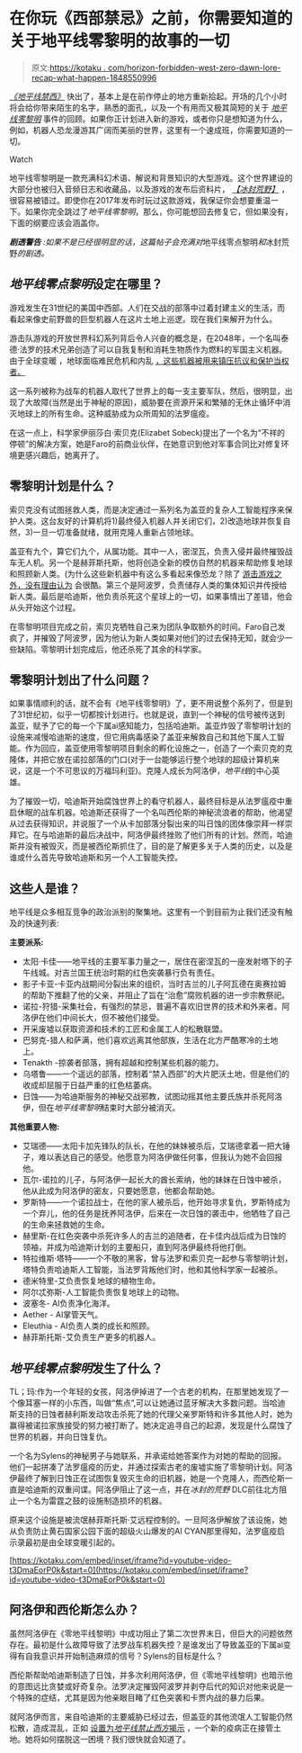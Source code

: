 # 在你玩《西部禁忌》之前，你需要知道的关于地平线零黎明的故事的一切

> 原文:[https://kotaku . com/horizon-forbidden-west-zero-dawn-lore-recap-what-happen-1848550996](https://kotaku.com/horizon-forbidden-west-zero-dawn-lore-recap-what-happen-1848550996)

[*《地平线禁西》*](https://kotaku.com/horizon-forbidden-west-the-kotaku-review-1848524470) 快出了，基本上是在前作停止的地方重新拾起。开场的几个小时将会给你带来陌生的名字，熟悉的面孔，以及一个有用而又极其简短的关于 [*地平线零黎明*](https://kotaku.com/horizon-zero-dawn-the-kotaku-review-1792538336) 事件的回顾。如果你正计划进入新的游戏，或者你只是想知道为什么，例如，机器人恐龙漫游其广阔而美丽的世界，这里有一个速成班，你需要知道的一切。

Watch

地平线零黎明是一款充满科幻术语、解说和背景知识的大型游戏。这个世界建设的大部分也被归入音频日志和收藏品，以及游戏的发布后资料片， [*【冰封荒野】*](https://kotaku.com/horizon-zero-dawn-the-frozen-wilds-the-kotaku-review-1820128099) ，很容易被错过。即使你在2017年发布时玩过这款游戏，我保证你会想要重温一下。如果你完全跳过了*地平线零黎明*，那么，你可能想回去修复它，但如果没有，下面的纲要应该会涵盖你。

***剧透警告*** *:如果不是已经很明显的话，这篇帖子会充满对*地平线零点黎明*和*冰封荒野*的剧透。*

## *地平线零点黎明*设定在哪里？

游戏发生在31世纪的美国中西部。人们在交战的部落中过着封建主义的生活，而看起来像史前野兽的巨型机器人在这片土地上巡逻。现在我们来解开为什么。

游击队游戏的开放世界科幻系列背后令人兴奋的概念是，在2048年，一个名叫泰德·法罗的技术兄弟创造了可以自我复制和消耗生物质作为燃料的军国主义机器。由于全球变暖 ，地球面临难民危机和内乱 [，这些机器被用来镇压抗议和保护当权者。](https://kotaku.com/it-s-too-hot-to-play-video-games-1847410462)

这一系列被称为战车的机器人取代了世界上的每一支主要军队，然后，很明显，出现了大故障(当然是出于神秘的原因)，威胁要在资源开采和繁殖的无休止循环中消灭地球上的所有生命。这种威胁成为众所周知的法罗瘟疫。

在这一点上，科学家伊丽莎白·索贝克(Elizabet Sobeck)提出了一个名为“不祥的停顿”的解决方案，她是Faro的前商业伙伴，在她意识到他对军事合同比对修复环境更感兴趣后，她离开了。

## 零黎明计划是什么？

索贝克没有试图拯救人类，而是决定通过一系列名为盖亚的复杂人工智能程序来保护人类。这台友好的计算机将1)最终侵入机器人并关闭它们，2)改造地球并恢复自然，3)一旦一切准备就绪，就用克隆人重新占领地球。

盖亚有九个，算它们九个，从属功能。其中一人，密涅瓦，负责入侵并最终摧毁战车无人机。另一个是赫菲斯托斯，他将创造全新的模仿自然的机器来帮助修复地球和照顾新人类。(为什么这些新机器中有这么多看起来像恐龙？除了 [游击游戏之外，没有理由认为](https://www.inverse.com/article/20158-horizon-zero-dawn-gamescom-interview-impressions) 会很酷。第三个是阿波罗，负责储存人类的集体知识并传授给新人类。最后是哈迪斯，他负责杀死这个星球上的一切，如果事情出了差错，他会从头开始这个过程。

在零黎明项目完成之前，索贝克牺牲自己来为团队争取额外的时间。Faro自己发疯了，并摧毁了阿波罗，因为他认为新人类如果对他们的过去保持无知，就会少一些缺陷。零黎明计划完成后，他还杀死了其余的科学家。

## 零黎明计划出了什么问题？

如果事情顺利的话，就不会有《地平线零黎明》了，更不用说整个系列了，但是到了31世纪初，似乎一切都按计划进行。也就是说，直到一个神秘的信号被传送到盖亚，赋予了它的每一个下属ai感知能力，包括哈迪斯。盖亚炸毁了零黎明计划的设施来减慢哈迪斯的速度，但它用病毒感染了盖亚来解救自己和其他下属人工智能。作为回应，盖亚使用零黎明项目剩余的孵化设施之一，创造了一个索贝克的克隆体，并把它放在诺拉部落的门口(对于一台能够运行整个地球的超级计算机来说，这是一个不可思议的万福玛利亚)。克隆人成长为阿洛伊，*地平线*的中心英雄。

为了摧毁一切，哈迪斯开始腐蚀世界上的看守机器人，最终目标是从法罗瘟疫中重启休眠的战车机器。哈迪斯还获得了一个名叫西伦斯的神秘流浪者的帮助，他渴望从过去获得知识，并说服了一个从卡加部落分裂出来的叫日蚀的团体像崇拜一样崇拜它。在与哈迪斯的最后决战中，阿洛伊最终挫败了他们所有的计划。然而，哈迪斯并没有被毁灭，而是被西伦斯抓住了，目的是了解更多关于人类的历史，以及是谁或什么首先导致哈迪斯和另一个人工智能失控。

## 这些人是谁？

地平线是众多相互竞争的政治派别的聚集地。这里有一个到目前为止我们还没有触及的快速列表:

**主要派系:**

*   太阳·卡佳——地平线的主要军事力量之一，居住在密涅瓦的一座发射塔下的子午线城。对吉兰国王统治时期的红色突袭暴行负有责任。
*   影子卡亚-卡亚内战期间分裂出来的组织，当时吉兰的儿子阿瓦德在奥赛拉姆的帮助下推翻了他的父亲，并阻止了旨在“治愈”腐败机器的进一步宗教祭祀。
*   诺拉-狩猎-采集社会，有强烈的禁忌，普遍不喜欢旧世界的技术和外来者。阿洛伊在他们中间长大，但不被他们接受。
*   开采废墟以获取资源和技术的工匠和金属工人的松散联盟。
*   巴努克-猎人和萨满，他们喜欢远离其他部族，生活在北方严酷寒冷的土地上。
*   Tenakth -掠袭者部落，拥有超越和控制某些机器的能力。
*   乌塔鲁——一个遥远的部落，控制着“禁入西部”的大片肥沃土地，但是他们的收成却屈服于日益严重的红色枯萎病。
*   日蚀——为哈迪斯服务的神秘交战邪教，试图动摇其他主要氏族并杀死阿洛伊，但在*地平线零黎明*结束时大部分被消灭。

**其他重要人物:**

*   艾瑞德——太阳卡加先锋队的队长，在他的妹妹被杀后，艾瑞德拿着一把大锤子，难以表达自己的感受。他愿意为阿洛伊做任何事，但我认为她不会回报他。
*   瓦尔-诺拉的儿子，与阿洛伊一起长大的酋长索纳，他的妹妹在日蚀中被杀，他从此成为阿洛伊的密友，只要她愿意，他都会帮助她。
*   罗斯特——一个诺拉战士，在他的家人被杀后，他开始寻求复仇，罗斯特成为一个弃儿，他的任务是抚养阿洛伊，后来在一次日蚀的袭击中，他牺牲了自己的生命来拯救她的生命。
*   赫里斯-在红色突袭中杀死许多人的吉兰的追随者，在卡佳内战后成为日蚀的领袖，并成为哈迪斯计划的主要船只，直到阿洛伊最终将他打倒。
*   特拉维斯·塔特——一个不敬的黑客，曾与法罗和索贝克一起参与零黎明计划，塔特负责哈迪斯人工智能，当法罗背叛他们时，他和其他科学家一起被杀。
*   德米特里-艾负责恢复地球的植物生命。
*   阿尔忒弥斯-人工智能负责恢复地球上的动物。
*   波塞冬- AI负责净化海洋。
*   Aether - AI掌管天气。
*   Eleuthia - AI负责人类的成长和照顾。
*   赫菲斯托斯-艾负责生产更多的机器人。

## *地平线零点黎明*发生了什么？

TL；玛:作为一个年轻的女孩，阿洛伊掉进了一个古老的机构，在那里她发现了一个像耳塞一样的小东西，叫做“焦点”,可以让她通过蓝牙解决大多数问题。当哈迪斯支持的日蚀者赫利斯发动攻击杀死了她的代理父亲罗斯特和许多其他人时，她为赢得被诺拉家族接受的努力被打断了。她决定追寻自己的起源，发现是什么腐蚀了世界的机器，并向日蚀复仇。

一个名为Sylens的神秘男子与她联系，并承诺给她答案作为对她的帮助的回报。他们一起拼凑了法罗瘟疫的历史，并通过探索古老的废墟实施了零黎明计划。阿洛伊最终了解到日蚀正在试图恢复毁灭生命的旧机器，她是一个克隆人，而西伦斯一直是哈迪斯的双重间谍。阿洛伊阻止了这一点，并在*冰封的荒野* DLC前往北方阻止一个名为雷霆之鼓的设施制造损坏的机器。

原来这个设施是被流氓赫菲斯托斯·艾远程控制的。一旦阿洛伊解放了该设施，她从负责防止黄石国家公园下面的超级火山爆发的AI CYAN那里得知，法罗瘟疫启示录最初是由全球变暖引起的。

 [https://kotaku.com/embed/inset/iframe?id=youtube-video-t3DmaEorP0k&start=0](https://kotaku.com/embed/inset/iframe?id=youtube-video-t3DmaEorP0k&start=0) 

## 阿洛伊和西伦斯怎么办？

虽然阿洛伊在《零地平线黎明》中成功阻止了第二次世界末日，但巨大的问题依然存在。最初是什么故障导致了法罗战车机器失控？是谁发出了导致盖亚的下属ai变得有自我意识并开始制造麻烦的信号？Sylens的目标是什么？

西伦斯帮助哈迪斯制造了日蚀，并多次利用阿洛伊，但《零地平线黎明》也暗示他的意图远比贪婪或好奇复杂。法罗决定摧毁阿波罗并剥夺后代的知识对他来说是一个特殊的症结，尤其是因为他亲眼目睹了红色突袭和卡贾内战的暴力后果。

就阿洛伊而言，来自哈迪斯的主要威胁已经过去，但盖亚的其他流氓人工智能仍然松散，造成混乱，正如 [设置为*地平线禁止西方*揭示](https://kotaku.com/horizon-forbidden-wests-dinosaurs-are-suitably-epic-in-1847636602) ，一个新的疫病正在接管土地。她将如何摆脱这一困境？我们很快就会知道了。